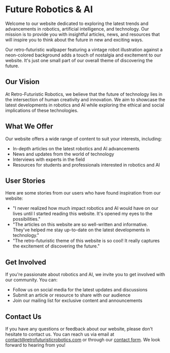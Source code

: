 <!--font:Montserrat-->

# Future Robotics & AI

Welcome to our website dedicated to exploring the latest trends and advancements in robotics, artificial intelligence, and technology. Our mission is to provide you with insightful articles, news, and resources that will inspire you to think about the future in new and exciting ways.

Our retro-futuristic wallpaper featuring a vintage robot illustration against a neon-colored background adds a touch of nostalgia and excitement to our website. It's just one small part of our overall theme of discovering the future.

## Our Vision

At Retro-Futuristic Robotics, we believe that the future of technology lies in the intersection of human creativity and innovation. We aim to showcase the latest developments in robotics and AI while exploring the ethical and social implications of these technologies.

## What We Offer

Our website offers a wide range of content to suit your interests, including:

- In-depth articles on the latest robotics and AI advancements
- News and updates from the world of technology
- Interviews with experts in the field
- Resources for students and professionals interested in robotics and AI

## User Stories

Here are some stories from our users who have found inspiration from our website:

- "I never realized how much impact robotics and AI would have on our lives until I started reading this website. It's opened my eyes to the possibilities."
- "The articles on this website are so well-written and informative. They've helped me stay up-to-date on the latest developments in technology."
- "The retro-futuristic theme of this website is so cool! It really captures the excitement of discovering the future."

## Get Involved

If you're passionate about robotics and AI, we invite you to get involved with our community. You can:

- Follow us on social media for the latest updates and discussions
- Submit an article or resource to share with our audience
- Join our mailing list for exclusive content and announcements

## Contact Us

If you have any questions or feedback about our website, please don't hesitate to contact us. You can reach us via email at [contact@retrofuturisticrobotics.com](mailto:contact@retrofuturisticrobotics.com) or through our [contact form](#contact-form). We look forward to hearing from you!

<!--

Write me content for website with wallpaper which alt text is:

"A retro-futuristic wallpaper featuring a vintage illustration of a robot, set against a neon-colored background."

The name/title of the page should not be 1:1 copy of the alt text but rather a real content of the website which is using this wallpaper.

- Use markdown format 
- Start with heading
- Heading should be short and concise
- The content should look like a real website 
- The website should not be about the wallpaper, wallpaper is just a related background
- Heading should be contain work "wallpaper" or "background"
- Include real sections like references, contact, user stories, etc. use things relevant to the page purpose.
- Feel free to use structure like headings, bullets, numbering, blockquotes, paragraphs, horizontal lines, etc.
- You can use formatting like bold or _italic_
- You can include UTF-8 emojis
- Links should be only #hash anchors (and you can refer to the document itself)
- Do not include images


---


# "Retro-Futuristic Robotic Workspace" Wallpaper Background

Welcome to our retro-futuristic robotic workspace! Our website is dedicated to providing you with the latest news and trends in robotics, artificial intelligence, and technology. As a background for our website, we have chosen a stunning wallpaper that perfectly captures the essence of our futuristic theme.

## Wallpaper Description

Our wallpaper features a vintage illustration of a robot set against a neon-colored background. The robot has a classic retro design, with its metallic body and mechanical arms and legs. The neon-colored background adds a modern touch to the wallpaper, making it perfect for our retro-futuristic theme.

## Why Choose Our Wallpaper?

Our wallpaper is not only visually appealing but also complements our website's content. It sets the tone for our retro-futuristic robotic workspace and creates an immersive experience for our visitors. Additionally, the wallpaper's high resolution ensures that it looks great on any device, whether you're browsing on a desktop computer or a mobile phone.

## User Stories

Our users love our retro-futuristic robotic workspace wallpaper! Here are some of their stories:

- "I love the wallpaper on this website! It's so cool and futuristic."
- "The wallpaper really sets the mood for this website. I feel like I'm in a sci-fi movie!"
- "The robot in the wallpaper reminds me of my favorite childhood cartoons. It's a great nostalgic touch."

## References

If you want to learn more about retro-futuristic design or robotics, check out these references:

- [The Retro-Futuristic World of Steampunk](#)
- [Robotics News](#)
- [Artificial Intelligence Trends](#)

## Contact Us

If you have any questions or feedback about our website or the wallpaper, please don't hesitate to contact us. You can reach us via email at [contact@retrofuturisticrobotics.com](mailto:contact@retrofuturisticrobotics.com) or through our [contact form](#contact-form). We look forward to hearing from you!


---


Heading should not include word "wallpaper". The website should not be about the wallpaper itself, wallpaper is just a related background, rewrite whole content.


---


# "Retro-Futuristic Robotics: Exploring the Future of Technology"

Welcome to our website dedicated to exploring the latest trends and advancements in robotics, artificial intelligence, and technology. Our mission is to provide you with insightful articles, news, and resources that will inspire you to think about the future in new and exciting ways.

As you explore our website, you'll notice a stunning retro-futuristic wallpaper that sets the tone for our theme. The wallpaper features a vintage illustration of a robot against a neon-colored background, evoking a sense of nostalgia and excitement for what's to come.

## Our Vision

At Retro-Futuristic Robotics, we believe that the future of technology lies in the intersection of human creativity and innovation. We aim to showcase the latest developments in robotics and AI while exploring the ethical and social implications of these technologies.

## What We Offer

Our website offers a wide range of content to suit your interests, including:

- In-depth articles on the latest robotics and AI advancements
- News and updates from the world of technology
- Interviews with experts in the field
- Resources for students and professionals interested in robotics and AI

## User Stories

Here are some stories from our users who have found inspiration from our website:

- "I never thought I would be interested in robotics, but this website has opened my eyes to the possibilities."
- "The articles on this website are so well-written and informative. I've learned so much about the future of technology!"
- "The wallpaper on this website is so cool! It really sets the mood for exploring the future."

## Get Involved

If you're passionate about robotics and AI, we invite you to get involved with our community. You can:

- Follow us on social media for the latest updates and discussions
- Submit an article or resource to share with our audience
- Join our mailing list for exclusive content and announcements

## Contact Us

If you have any questions or feedback about our website, please don't hesitate to contact us. You can reach us via email at [contact@retrofuturisticrobotics.com](mailto:contact@retrofuturisticrobotics.com) or through our [contact form](#contact-form). We look forward to hearing from you!


---


Heading is too long, rewrite whole content.


---


# "Exploring the Future of Robotics and AI"

Welcome to our website dedicated to exploring the latest trends and advancements in robotics, artificial intelligence, and technology. Our mission is to provide you with insightful articles, news, and resources that will inspire you to think about the future in new and exciting ways.

Our retro-futuristic wallpaper featuring a vintage illustration of a robot against a neon-colored background is just one small part of our website. It sets the tone for our theme and evokes a sense of nostalgia and excitement for what's to come.

## Our Vision

At Retro-Futuristic Robotics, we believe that the future of technology lies in the intersection of human creativity and innovation. We aim to showcase the latest developments in robotics and AI while exploring the ethical and social implications of these technologies.

## What We Offer

Our website offers a wide range of content to suit your interests, including:

- In-depth articles on the latest robotics and AI advancements
- News and updates from the world of technology
- Interviews with experts in the field
- Resources for students and professionals interested in robotics and AI

## User Stories

Here are some stories from our users who have found inspiration from our website:

- "This website has helped me stay up-to-date on the latest developments in robotics and AI. I feel more informed and prepared for the future."
- "The interviews on this website are so fascinating! It's great to hear from experts in the field."
- "I love the retro-futuristic theme of this website. It really captures the excitement of exploring the future."

## Get Involved

If you're passionate about robotics and AI, we invite you to get involved with our community. You can:

- Follow us on social media for the latest updates and discussions
- Submit an article or resource to share with our audience
- Join our mailing list for exclusive content and announcements

## Contact Us

If you have any questions or feedback about our website, please don't hesitate to contact us. You can reach us via email at [contact@retrofuturisticrobotics.com](mailto:contact@retrofuturisticrobotics.com) or through our [contact form](#contact-form). We look forward to hearing from you!


---


Heading is too long, rewrite whole content.


---


# "Discovering the Future: Robotics, AI, and Technology"

Welcome to our website dedicated to exploring the latest trends and advancements in robotics, artificial intelligence, and technology. Our mission is to provide you with insightful articles, news, and resources that will inspire you to think about the future in new and exciting ways.

Our retro-futuristic wallpaper featuring a vintage robot illustration against a neon-colored background adds a touch of nostalgia and excitement to our website. It's just one small part of our overall theme of discovering the future.

## Our Vision

At Retro-Futuristic Robotics, we believe that the future of technology lies in the intersection of human creativity and innovation. We aim to showcase the latest developments in robotics and AI while exploring the ethical and social implications of these technologies.

## What We Offer

Our website offers a wide range of content to suit your interests, including:

- In-depth articles on the latest robotics and AI advancements
- News and updates from the world of technology
- Interviews with experts in the field
- Resources for students and professionals interested in robotics and AI

## User Stories

Here are some stories from our users who have found inspiration from our website:

- "I never realized how much impact robotics and AI would have on our lives until I started reading this website. It's opened my eyes to the possibilities."
- "The articles on this website are so well-written and informative. They've helped me stay up-to-date on the latest developments in technology."
- "The retro-futuristic theme of this website is so cool! It really captures the excitement of discovering the future."

## Get Involved

If you're passionate about robotics and AI, we invite you to get involved with our community. You can:

- Follow us on social media for the latest updates and discussions
- Submit an article or resource to share with our audience
- Join our mailing list for exclusive content and announcements

## Contact Us

If you have any questions or feedback about our website, please don't hesitate to contact us. You can reach us via email at [contact@retrofuturisticrobotics.com](mailto:contact@retrofuturisticrobotics.com) or through our [contact form](#contact-form). We look forward to hearing from you!


---


Write me a Google font which is best fitting for the website.

Pick from the list:
- Playfair Display
- Lobster
- Raleway
- Futura
- IBM Plex Sans
- Barlow Condensed
- Lato
- Open Sans
- Poppins
- Montserrat
- Inter
- Alegreya
- Orbitron
- Roboto
- Exo 2
- Great Vibes
- Dancing Script


Write just the font name nothing else.


---


I recommend using the "Montserrat" font for the website.

-->

